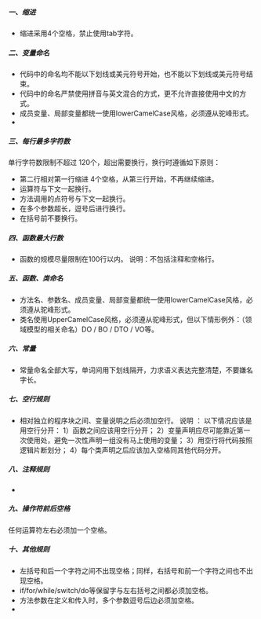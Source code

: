 ##### 一、缩进
* 缩进采用4个空格，禁止使用tab字符。
##### 二、变量命名
* 代码中的命名均不能以下划线或美元符号开始，也不能以下划线或美元符号结束。
* 代码中的命名严禁使用拼音与英文混合的方式，更不允许直接使用中文的方式。
* 成员变量、局部变量都统一使用lowerCamelCase风格，必须遵从驼峰形式。
* 
##### 三、每行最多字符数
单行字符数限制不超过 120个，超出需要换行，换行时遵循如下原则： 
* 第二行相对第一行缩进 4个空格，从第三行开始，不再继续缩进。 
* 运算符与下文一起换行。 
* 方法调用的点符号与下文一起换行。 
* 在多个参数超长，逗号后进行换行。 
* 在括号前不要换行。
##### 四、函数最大行数
* 函数的规模尽量限制在100行以内。
说明：不包括注释和空格行。
##### 五、函数、类命名
* 方法名、参数名、成员变量、局部变量都统一使用lowerCamelCase风格，必须遵从驼峰形式。
* 类名使用UpperCamelCase风格，必须遵从驼峰形式，但以下情形例外：（领域模型的相关命名）DO / BO / DTO / VO等。
##### 六、常量
* 常量命名全部大写，单词间用下划线隔开，力求语义表达完整清楚，不要嫌名字长。
##### 七、空行规则
* 相对独立的程序块之间、变量说明之后必须加空行。
说明 ：
以下情况应该是用空行分开： 
1）函数之间应该用空行分开； 
2）变量声明应尽可能靠近第一次使用处，避免一次性声明一组没有马上使用的变量； 
3）用空行将代码按照逻辑片断划分； 
4）每个类声明之后应该加入空格同其他代码分开。
##### 八、注释规则
* 
##### 九、操作符前后空格
任何运算符左右必须加一个空格。
##### 十、其他规则
* 左括号和后一个字符之间不出现空格；同样，右括号和前一个字符之间也不出现空格。
* if/for/while/switch/do等保留字与左右括号之间都必须加空格。
* 方法参数在定义和传入时，多个参数逗号后边必须加空格。
* 

